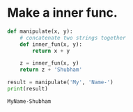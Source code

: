 # Make a inner func.


```python
def manipulate(x, y):
    # concatenate two strings together
    def inner_fun(x, y):
        return x + y

    z = inner_fun(x, y)
    return z + 'Shubham'

result = manipulate('My', 'Name-')
print(result)
```

    MyName-Shubham
    
